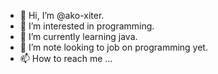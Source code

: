 - 👋 Hi, I’m @ako-xiter.
- 👀 I’m interested in programming.
- 🌱 I’m currently learning java.
- 💞️ I’m note looking to job on programming yet.
- 📫 How to reach me ...


<!---
- 😄 Pronouns: ...
- ⚡ Fun fact: ...
--->
<!---
ako-xiter/ako-xiter is a ✨ special ✨ repository because its `README.md` (this file) appears on your GitHub profile.
You can click the Preview link to take a look at your changes.
--->
